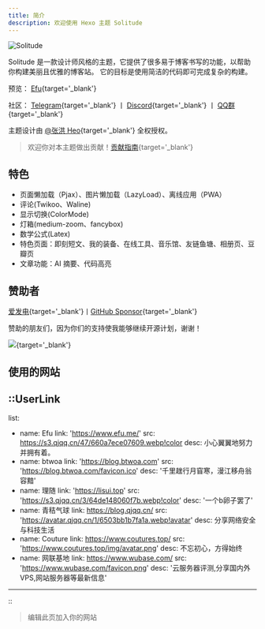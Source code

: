 ```yaml
---
title: 简介
description: 欢迎使用 Hexo 主题 Solitude
---
```


![Solitude](https://s3.qjqq.cn/47/66210db68b7f2.webp!color)

Solitude 是一款设计师风格的主题，它提供了很多易于博客书写的功能，以帮助你构建美丽且优雅的博客站。
它的目标是使用简洁的代码即可完成复杂的构建。

预览： [Efu](https://www.efu.me/){target='_blank'}

社区： [Telegram](https://t.me/solitudePro){target='_blank'} 丨 [Discord](https://discord.gg/Y8VEvVgW){target='_blank'} 丨 [QQ群](https://qm.qq.com/q/mYIJRTqo0w){target='_blank'}

主题设计由 [@张洪 Heo](https://github.com/zhheo){target='_blank'} 全权授权。

> 欢迎你对本主题做出贡献！[贡献指南](https://github.com/valor-x/hexo-theme-solitude/blob/main/CONTRIBUTING.md){target='_blank'}

## 特色

- 页面懒加载（Pjax）、图片懒加载（LazyLoad）、离线应用（PWA）
- 评论(Twikoo、Waline)
- 显示切换(ColorMode)
- 灯箱(medium-zoom、fancybox)
- 数学公式(Latex)
- 特色页面：即刻短文、我的装备、在线工具、音乐馆、友链鱼塘、相册页、豆瓣页
- 文章功能：AI 摘要、代码高亮

## 赞助者

[爱发电](https://afdian.net/a/everfu){target='_blank'}丨[GitHub Sponsor](https://github.com/sponsors/everfu){target='_blank'}

赞助的朋友们，因为你们的支持使我能够继续开源计划，谢谢！

[![](https://fastly.jsdelivr.net/gh/efuo/static/sponsors.svg)](https://fastly.jsdelivr.net/gh/efuo/static/sponsors.svg){target='_blank'}

## 使用的网站

::UserLink
---
list:
  - name: Efu
    link: 'https://www.efu.me/'
    src: https://s3.qjqq.cn/47/660a7ece07609.webp!color
    desc: 小心翼翼地努力并拥有着。
  - name: btwoa
    link: 'https://blog.btwoa.com'
    src: 'https://blog.btwoa.com/favicon.ico'
    desc: '千里趖行月窅寒，漫江移舟翁容黯'
  - name: 理随
    link: 'https://lisui.top'
    src: 'https://s3.qjqq.cn/3/64de148060f7b.webp!color'
    desc: '一个b卵子罢了'
  - name: 青秸气球
    link: https://blog.qjqq.cn/
    src: 'https://avatar.qjqq.cn/1/6503bb1b7fa1a.webp!avatar'
    desc: 分享网络安全与科技生活
  - name: Couture
    link: https://www.coutures.top/
    src: 'https://www.coutures.top/img/avatar.png'
    desc: 不忘初心，方得始终
  - name: 网联基地
    link: https://www.wubase.com/
    src: 'https://www.wubase.com/favicon.png'
    desc: '云服务器评测,分享国内外VPS,网站服务器等最新信息'
---
::

> 编辑此页加入你的网站
